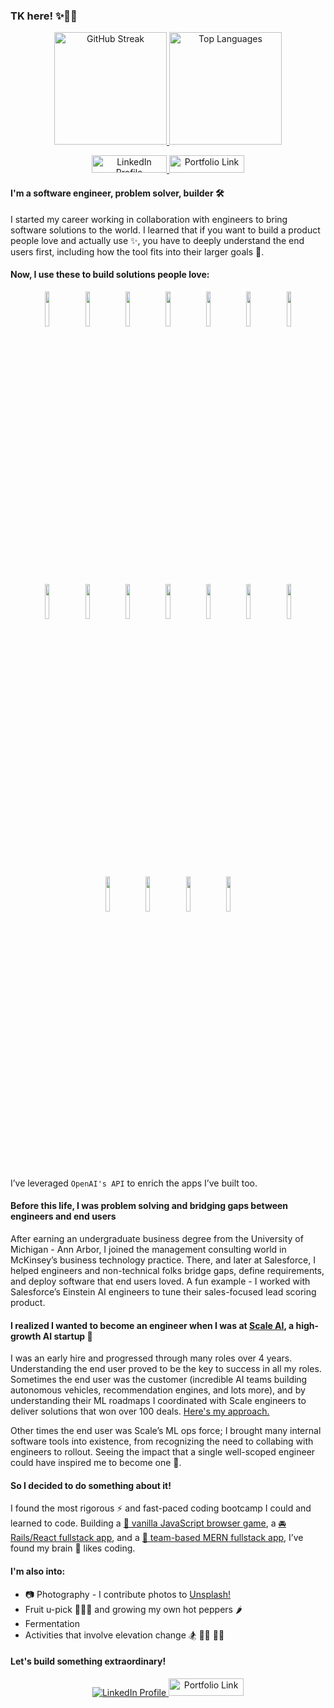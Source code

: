 
### TK here! ✨👩‍💻

<p align="center">
  <a href="https://git.io/streak-stats">
    <img src="http://github-readme-streak-stats.herokuapp.com?user=taisiat&theme=dark&background=000000" alt="GitHub Streak" height="180">
  </a>
  <a href="https://github.com/anuraghazra/github-readme-stats">
    <img src="https://github-readme-stats.vercel.app/api/top-langs/?username=taisiat&layout=compact&theme=vision-friendly-dark" alt="Top Languages" height="180">
  </a>
</p>

<p align="center">
  <a href="https://www.linkedin.com/in/taisiakaraseva/">
    <img src="https://img.shields.io/badge/linkedin-%230077B5.svg?style=for-the-badge&logo=linkedin" alt="LinkedIn Profile" width="120" height="28">
  </a>
  <a href="https://www.taisiat.com/?utm_source=github&utm_medium=readme_top">
    <img src="https://img.shields.io/badge/_✨_Portfolio_-089992?style=for-the-badge" alt="Portfolio Link" width="120" height="28">
  </a>
</p>


#### I'm a software engineer, problem solver, builder 🛠
I started my career working in collaboration with engineers to bring software solutions to the world. I learned that if you want to build a product people love and actually use ✨, you have to deeply understand the end users first, including how the tool fits into their larger goals 🎯.

#### Now, I use these to build solutions people love:

<p align="center">
<code><img width="12%" src="https://www.vectorlogo.zone/logos/reactjs/reactjs-ar21.svg"></code>
<code><img width="12%" src="https://www.vectorlogo.zone/logos/javascript/javascript-ar21.svg"></code>
<code><img width="12%" src="https://www.vectorlogo.zone/logos/ruby-lang/ruby-lang-ar21.svg"></code>
<code><img width="12%" src="https://www.vectorlogo.zone/logos/python/python-ar21.svg"></code>
<code><img width="12%" src="https://www.vectorlogo.zone/logos/w3_html5/w3_html5-ar21.svg"></code>
<code><img width="12%" src="https://www.vectorlogo.zone/logos/w3_css/w3_css-ar21.svg"></code>
<code><img width="12%" src="https://www.vectorlogo.zone/logos/postgresql/postgresql-ar21.svg"></code>
<code><img width="12%" src="https://www.vectorlogo.zone/logos/mongodb/mongodb-ar21.svg"></code>
<code><img width="12%" src="https://www.vectorlogo.zone/logos/google_maps/google_maps-ar21.svg"></code>
<code><img width="12%" src="https://www.vectorlogo.zone/logos/amazon_aws/amazon_aws-ar21.svg"></code>
<code><img width="12%" src="https://www.vectorlogo.zone/logos/nodejs/nodejs-ar21.svg"></code>
<code><img width="12%" src="https://www.vectorlogo.zone/logos/js_webpack/js_webpack-ar21.svg"></code>
<code><img width="12%" src="https://www.vectorlogo.zone/logos/babeljs/babeljs-ar21.svg"></code>
<code><img width="12%" src="https://www.vectorlogo.zone/logos/npmjs/npmjs-ar21.svg"></code>
<code><img width="12%" src="https://www.vectorlogo.zone/logos/heroku/heroku-ar21.svg"></code>
<code><img width="12%" src="https://www.vectorlogo.zone/logos/github/github-ar21.svg"></code>
<code><img width="12%" src="https://www.vectorlogo.zone/logos/git-scm/git-scm-ar21.svg"></code>
<code><img width="12%" src="https://www.vectorlogo.zone/logos/google_analytics/google_analytics-ar21.svg"></code>
<p/>

I’ve leveraged `OpenAI's API` to enrich the apps I’ve built too.

#### Before this life, I was problem solving and bridging gaps between engineers and end users
After earning an undergraduate business degree from the University of Michigan - Ann Arbor, I joined the management consulting world in McKinsey’s business technology practice. There, and later at Salesforce, I helped engineers and non-technical folks bridge gaps, define requirements, and deploy software that end users loved. A fun example - I worked with Salesforce’s Einstein AI engineers to tune their sales-focused lead scoring product.

#### I realized I wanted to become an engineer when I was at <a href="https://scale.com/">Scale AI</a>, a high-growth AI startup 🤖
I was an early hire and progressed through many roles over 4 years. Understanding the end user proved to be the key to success in all my roles. Sometimes the end user was the customer (incredible AI teams building autonomous vehicles, recommendation engines, and lots more), and by understanding their ML roadmaps I coordinated with Scale engineers to deliver solutions that won over 100 deals. [Here's my approach.](https://scale.com/blog/partnering-with-customers)

Other times the end user was Scale’s ML ops force; I brought many internal software tools into existence, from recognizing the need to collabing with engineers to rollout. Seeing the impact that a single well-scoped engineer could have inspired me to become one 🌟. 

#### So I decided to do something about it!
I found the most rigorous ⚡ and fast-paced coding bootcamp I could and learned to code. Building a <a href="https://taisiat.github.io/bouncy-bee/?utm_source=github&utm_medium=readme">🐝 vanilla JavaScript browser game</a>, a <a href="https://caro.herokuapp.com/?utm_source=github&utm_medium=readme">🚘 Rails/React fullstack app</a>, and a <a href="https://grubglobe.herokuapp.com/?utm_source=github&utm_medium=readme&utm_term=tk">🍜 team-based MERN fullstack app</a>, I’ve found my brain 🧠 likes coding.

#### I'm also into:
 - 📷 Photography - I contribute photos to <a href="https://unsplash.com/@taisiat">Unsplash!</a>
 - Fruit u-pick 🍒🍓🍎 and growing my own hot peppers 🌶
 - Fermentation
 - Activities that involve elevation change 🏂 🧗‍♀️ 🧜‍♀️

#### Let's build something extraordinary!

<p align="center">
  <a href="https://www.linkedin.com/in/taisiakaraseva/">
    <img src="https://img.shields.io/badge/linkedin-%230077B5.svg?style=for-the-badge&logo=linkedin" alt="LinkedIn Profile">
  </a>
    <a href="https://www.taisiat.com/?utm_source=github&utm_medium=readme_bottom">
    <img src="https://img.shields.io/badge/_✨_Portfolio_-089992?style=for-the-badge" alt="Portfolio Link" width="120" height="28">
  </a>
</p>
